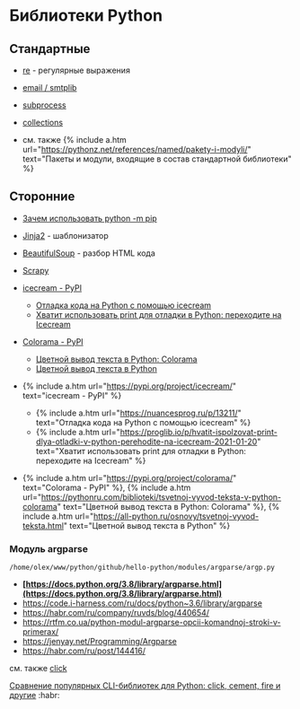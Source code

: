 # Библиотеки Python

## Стандартные 

- [re](re) - регулярные выражения
- [email / smtplib](smtplib)
- [subprocess](subprocess)
- [collections](collections)

- см. также {% include a.htm url="https://pythonz.net/references/named/pakety-i-modyli/" text="Пакеты и модули, входящие в состав стандартной библиотеки" %}

## Сторонние

- [Зачем использовать python -m pip](https://habr.com/ru/company/otus/blog/475392/)

- [Jinja2](jinja) - шаблонизатор
- [BeautifulSoup](beautifulsoup) - разбор HTML кода
- [Scrapy](https://www.digitalocean.com/community/tutorials/how-to-crawl-a-web-page-with-scrapy-and-python-3)
- [icecream - PyPI](https://pypi.org/project/icecream/)
  * [Отладка кода на Python с помощью icecream](https://nuancesprog.ru/p/13211/)
  * [Хватит использовать print для отладки в Python: переходите на Icecream](https://proglib.io/p/hvatit-ispolzovat-print-dlya-otladki-v-python-perehodite-na-icecream-2021-01-20)
- [Colorama - PyPI](https://pypi.org/project/colorama/)
  * [Цветной вывод текста в Python: Colorama](https://pythonru.com/biblioteki/tsvetnoj-vyvod-teksta-v-python-colorama)
  * [Цветной вывод текста в Python](https://all-python.ru/osnovy/tsvetnoj-vyvod-teksta.html)

- {% include a.htm url="https://pypi.org/project/icecream/" text="icecream - PyPI" %}
  * {% include a.htm url="https://nuancesprog.ru/p/13211/" text="Отладка кода на Python с помощью icecream" %}
  * {% include a.htm url="https://proglib.io/p/hvatit-ispolzovat-print-dlya-otladki-v-python-perehodite-na-icecream-2021-01-20" text="Хватит использовать print для отладки в Python: переходите на Icecream" %}
- {% include a.htm url="https://pypi.org/project/colorama/" text="Colorama - PyPI" %}, {% include a.htm url="https://pythonru.com/biblioteki/tsvetnoj-vyvod-teksta-v-python-colorama" text="Цветной вывод текста в Python: Colorama" %}, {% include a.htm url="https://all-python.ru/osnovy/tsvetnoj-vyvod-teksta.html" text="Цветной вывод текста в Python" %}


### Модуль argparse

`/home/olex/www/python/github/hello-python/modules/argparse/argp.py`

* **[https://docs.python.org/3.8/library/argparse.html](https://docs.python.org/3.8/library/argparse.html)**
* https://code.i-harness.com/ru/docs/python~3.6/library/argparse
* https://habr.com/ru/company/ruvds/blog/440654/
* https://rtfm.co.ua/python-modul-argparse-opcii-komandnoj-stroki-v-primerax/
* https://jenyay.net/Programming/Argparse
* https://habr.com/ru/post/144416/

см. также [click](https://click.palletsprojects.com/en/7.x/)

[Сравнение популярных CLI-библиотек для Python: click, cement, fire и другие](https://habr.com/ru/post/466999/) :habr:
